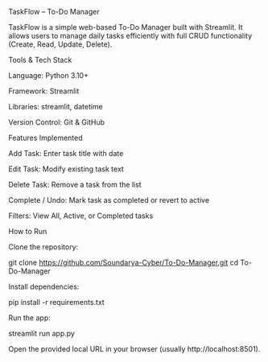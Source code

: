 TaskFlow – To-Do Manager

TaskFlow is a simple web-based To-Do Manager built with Streamlit. It allows users to manage daily tasks efficiently with full CRUD functionality (Create, Read, Update, Delete).

Tools & Tech Stack

Language: Python 3.10+

Framework: Streamlit

Libraries: streamlit, datetime

Version Control: Git & GitHub

Features Implemented

Add Task: Enter task title with date

Edit Task: Modify existing task text

Delete Task: Remove a task from the list

Complete / Undo: Mark task as completed or revert to active

Filters: View All, Active, or Completed tasks

How to Run

Clone the repository:

git clone https://github.com/Soundarya-Cyber/To-Do-Manager.git
cd To-Do-Manager


Install dependencies:

pip install -r requirements.txt


Run the app:

streamlit run app.py


Open the provided local URL in your browser (usually http://localhost:8501).
